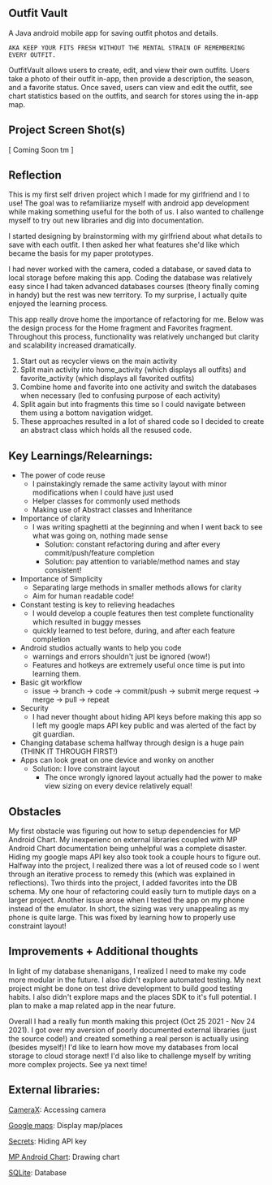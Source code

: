 ## Outfit Vault

A Java android mobile app for saving outfit photos and details. 

    AKA KEEP YOUR FITS FRESH WITHOUT THE MENTAL STRAIN OF REMEMBERING EVERY OUTFIT.

OutfitVault allows users to create, edit, and view their own outfits. Users take a photo of their outfit in-app, then provide a description, the season, and a favorite status. Once saved, users can view and edit the outfit, see chart statistics based on the outfits, and search for stores using the in-app map. 

## Project Screen Shot(s)

[ Coming Soon tm ]

## Reflection

This is my first self driven project which I made for my girlfriend and I to use! The goal was to refamiliarize myself with android app development while making something useful for the both of us. I also wanted to challenge myself to try out new libraries and dig into documentation.

I started designing by brainstorming with my girlfriend about what details to save with each outfit. I then asked her what features she'd like which became the basis for my paper prototypes. 

I had never worked with the camera, coded a database, or saved data to local storage before making this app. Coding the database was relatively easy since I had taken advanced databases courses (theory finally coming in handy) but the rest was new territory. To my surprise, I actually quite enjoyed the learning process. 

This app really drove home the importance of refactoring for me. Below was the design process for the Home fragment and Favorites fragment. Throughout this process, functionality was relatively unchanged but clarity and scalability increased dramatically. 

  1. Start out as recycler views on the main activity
  2. Split main activity into home_activity (which displays all outfits) and favorite_activity (which displays all favorited outfits)
  3. Combine home and favorite into one activity and switch the databases when necessary (led to confusing purpose of each activity)
  4. Split again but into fragments this time so I could navigate between them using a bottom navigation widget. 
  5. These approaches resulted in a lot of shared code so I decided to create an abstract class which holds all the resused code. 

## Key Learnings/Relearnings: 
  - The power of code reuse
      - I painstakingly remade the same activity layout with minor modifications when I could have just used <Include> 
      - Helper classes for commonly used methods
      - Making use of Abstract classes and Inheritance
  - Importance of clarity
      - I was writing spaghetti at the beginning and when I went back to see what was going on, nothing made sense
          - Solution: constant refactoring during and after every commit/push/feature completion
          - Solution: pay attention to variable/method names and stay consistent!
  - Importance of Simplicity
      - Separating large methods in smaller methods allows for clarity
      - Aim for human readable code!
  - Constant testing is key to relieving headaches
      - I would develop a couple features then test complete functionality which resulted in buggy messes
      - quickly learned to test before, during, and after each feature completion
  - Android studios actually wants to help you code
      - warnings and errors shouldn't just be ignored (wow!)
      - Features and hotkeys are extremely useful once time is put into learning them.
  - Basic git workflow
      - issue -> branch -> code -> commit/push -> submit merge request -> merge -> pull -> repeat 
  - Security
      - I had never thought about hiding API keys before making this app so I left my google maps API key public and was alerted of the fact by git guardian.
  - Changing database schema halfway through design is a huge pain (THINK IT THROUGH FIRST!)
  - Apps can look great on one device and wonky on another 
      - Solution: I love constraint layout
          - The once wrongly ignored layout actually had the power to make view sizing on every device relatively equal!

## Obstacles 

My first obstacle was figuring out how to setup dependencies for MP Android Chart. My inexperienc on external libraries coupled with MP Android Chart documentation being unhelpful was a complete disaster. Hiding my google maps API key also took took a couple hours to figure out. Halfway into the project, I realized there was a lot of reused code so I went through an iterative process to remedy this (which was explained in reflections). Two thirds into the project, I added favorites into the DB schema. My one hour of refactoring could easily turn to mutiple days on a larger project. Another issue arose when I tested the app on my phone instead of the emulator. In short, the sizing was very unappealing as my phone is quite large. This was fixed by learning how to properly use constraint layout!
  
## Improvements + Additional thoughts 
 
In light of my database shenanigans, I realized I need to make my code more modular in the future. I also didn't explore automated testing. My next project might be done on test drive development to build good testing habits. I also didn't explore maps and the places SDK to it's full potential. I plan to make a map related app in the near future. 
  
Overall I had a really fun month making this project (Oct 25 2021 - Nov 24 2021). I got over my aversion of poorly documented external libraries (just the source code!) and created something a real person is actually using (besides myself)! I'd like to learn how move my databases from local storage to cloud storage next! I'd also like to challenge myself by writing more complex projects. See ya next time!
  
## External libraries:
  
[CameraX](https://developer.android.com/jetpack/androidx/releases/camera): Accessing camera
  
[Google maps](https://developers.google.com/maps/documentation): Display map/places
  
[Secrets](https://github.com/google/secrets-gradle-plugin):  Hiding API key
  
[MP Android Chart](https://github.com/PhilJay/MPAndroidChart): Drawing chart
  
[SQLite](https://www.sqlite.org/index.html): Database
